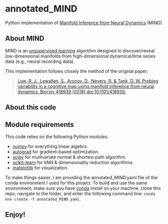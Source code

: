 # annotated_MIND
Python implementation of [Manifold Inference from Neural Dynamics](https://www.biorxiv.org/content/10.1101/418939v2) (MIND).

## About MIND

MIND is an [unsupervised learning](https://en.wikipedia.org/wiki/Unsupervised_learning) algortihm designed to discover/reveal low-dimensional manifolds from high-dimensional dynamical/time series data (e.g., neural recording data). 

This implementation follows closely the method of the original paper:
> [Low, R. J., Lewallen, S., Aronov, D., Nevers, R. & Tank, D. W. 
Probing variability in a cognitive map using manifold inference from neural dynamics. 
Biorxiv 418939 (2018) doi:10.1101/418939.](https://www.biorxiv.org/content/10.1101/418939v2)

## About this code


## Module requirements

This code relies on the following Python modules:
- [numpy](https://numpy.org/doc/#) for everything linear algebra.
- [autograd](https://github.com/HIPS/autograd) for gradient-based optimization.
- [scipy](https://scipy.org/) for mutilvariate normal & shortest path algorithm.
- [scikit-learn](https://scikit-learn.org/stable/) for kNN & dimensionality reduction algorithms.
- [matplotlib](https://matplotlib.org/) for visualization.

To make things easier, I am providing the annotated_MIND.yaml file of the conda environment I used for this project. To build and use the same environment, make sure you have [conda](https://docs.conda.io/en/latest/) install on your machine, clone this repo, navigate to the folder, and enter the following command line:
`conda env create -f annotated_MIND.yaml`.

## Enjoy!



